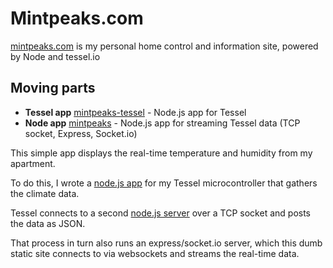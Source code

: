 # Mintpeaks.com

[mintpeaks.com](http://mintpeaks.com) is my personal home control and information site, powered by Node and tessel.io

## Moving parts

- **Tessel app** [mintpeaks-tessel](https://github.com/mihar/mintpeaks-tessel) - Node.js app for Tessel
- **Node app** [mintpeaks](https://github.com/mihar/mintpeaks) - Node.js app for streaming Tessel data (TCP socket, Express, Socket.io)

This simple app displays the real-time temperature and humidity from my apartment.

To do this, I wrote a [node.js app](https://github.com/mihar/mintpeaks-tessel) for my Tessel microcontroller that gathers the climate data.

Tessel connects to a second [node.js server](https://github.com/mihar/mintpeaks) over a TCP socket and posts the data as JSON.

That process in turn also runs an express/socket.io server, which this dumb static site connects to via websockets and streams the real-time data.
